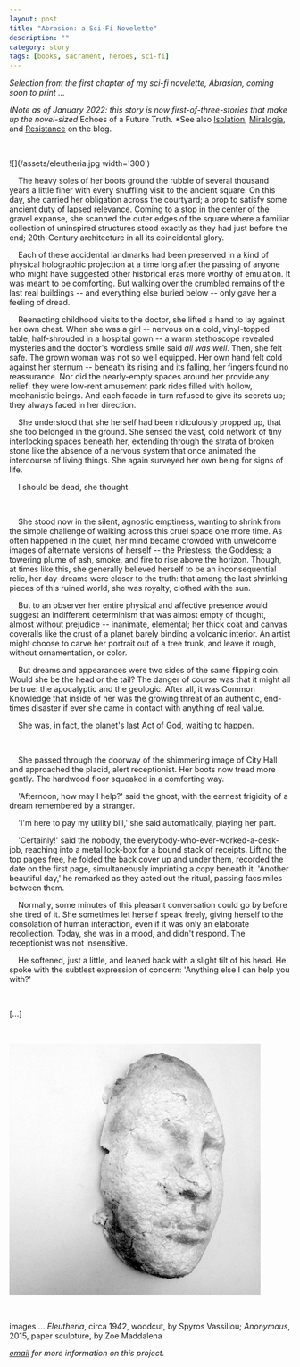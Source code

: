```yaml
---
layout: post
title: "Abrasion: a Sci-Fi Novelette"
description: ""
category: story
tags: [books, sacrament, heroes, sci-fi]
---
```


*Selection from the first chapter of my sci-fi novelette, Abrasion, coming soon to print ...*

*(Note as of January 2022: this story is now first-of-three-stories that make up the novel-sized* Echoes of a Future Truth. *See also [Isolation](http://www.imby.net/20190811/isolation), [Miralogia](http://www.imby.net/20190811/mirologia), and [Resistance](http://www.imby.net/20220108/resistance) on the blog. 

<p>&nbsp;</p>

![](/assets/eleutheria.jpg width='300')

 &nbsp; &nbsp; The heavy soles of her boots ground the rubble of several thousand years a little finer with every shuffling visit to the ancient square. On this day, she carried her obligation across the courtyard; a prop to satisfy some ancient duty of lapsed relevance. Coming to a stop in the center of the gravel expanse, she scanned the outer edges of the square where a familiar collection of uninspired structures stood exactly as they had just before the end; 20th-Century architecture in all its coincidental glory. 
 
 &nbsp; &nbsp; Each of these accidental landmarks had been preserved in a kind of physical holographic projection at a time long after the passing of anyone who might have suggested other historical eras more worthy of emulation. It was meant to be comforting. But walking over the crumbled remains of the last real buildings -- and everything else buried below -- only gave her a feeling of dread. 
 
 &nbsp; &nbsp; Reenacting childhood visits to the doctor, she lifted a hand to lay against her own chest. When she was a girl -- nervous on a cold, vinyl-topped table, half-shrouded in a hospital gown -- a warm stethoscope revealed mysteries and the doctor's wordless smile said *all was well*. Then, she felt safe. The grown woman was not so well equipped. Her own hand felt cold against her sternum -- beneath its rising and its falling, her fingers found no reassurance. Nor did the nearly-empty spaces around her provide any relief: they were low-rent amusement park rides filled with hollow, mechanistic beings. And each facade in turn refused to give its secrets up; they always faced in her direction. 
 
 &nbsp; &nbsp; She understood that she herself had been ridiculously propped up, that she too belonged in the ground. She sensed the vast, cold network of tiny interlocking spaces beneath her, extending through the strata of broken stone like the absence of a nervous system that once animated the intercourse of living things. She again surveyed her own being for signs of life. 
 
 &nbsp; &nbsp; I should be dead, she thought. 
 
 &nbsp; &nbsp; 
 
 &nbsp; &nbsp; She stood now in the silent, agnostic emptiness, wanting to shrink from the simple challenge of walking across this cruel space one more time. As often happened in the quiet, her mind became crowded with unwelcome images of alternate versions of herself -- the Priestess; the Goddess; a towering plume of ash, smoke, and fire to rise above the horizon. Though, at times like this, she generally believed herself to be an inconsequential relic, her day-dreams were closer to the truth: that among the last shrinking pieces of this ruined world, she was royalty, clothed with the sun. 
 
 &nbsp; &nbsp; But to an observer her entire physical and affective presence would suggest an indifferent determinism that was almost empty of thought, almost without prejudice -- inanimate, elemental; her thick coat and canvas coveralls like the crust of a planet barely binding a volcanic interior. An artist might choose to carve her portrait out of a tree trunk, and leave it rough, without ornamentation, or color. 
 
 &nbsp; &nbsp; But dreams and appearances were two sides of the same flipping coin. Would she be the head or the tail? The danger of course was that it might all be true: the apocalyptic and the geologic. After all, it was Common Knowledge that inside of her was the growing threat of an authentic, end-times disaster if ever she came in contact with anything of real value. 
 
 &nbsp; &nbsp; She was, in fact, the planet's last Act of God, waiting to happen. 
 
 &nbsp; &nbsp; 
 
 &nbsp; &nbsp; She passed through the doorway of the shimmering image of City Hall and approached the placid, alert receptionist. Her boots now tread more gently. The hardwood floor squeaked in a comforting way.
 
 &nbsp; &nbsp; 'Afternoon, how may I help?' said the ghost, with the earnest frigidity of a dream remembered by a stranger. 
 
 &nbsp; &nbsp; 'I'm here to pay my utility bill,' she said automatically, playing her part.
 
 &nbsp; &nbsp; 'Certainly!' said the nobody, the everybody-who-ever-worked-a-desk-job, reaching into a metal lock-box for a bound stack of receipts. Lifting the top pages free, he folded the back cover up and under them, recorded the date on the first page, simultaneously imprinting a copy beneath it. 'Another beautiful day,' he remarked as they acted out the ritual, passing facsimiles between them. 
 
 &nbsp; &nbsp; Normally, some minutes of this pleasant conversation could go by before she tired of it. She sometimes let herself speak freely, giving herself to the consolation of human interaction, even if it was only an elaborate recollection. Today, she was in a mood, and didn't respond. The receptionist was not insensitive. 
 
 &nbsp; &nbsp; He softened, just a little, and leaned back with a slight tilt of his head. He spoke with the subtlest expression of concern: 'Anything else I can help you with?'<p>&nbsp;</p>

[...]

<p>&nbsp;</p>

![](/assets/anonymous-abrasion.jpg) 
<p>&nbsp;</p>

images ... *Eleutheria*, circa 1942, woodcut, by Spyros Vassiliou; *Anonymous*, 2015, paper sculpture, by Zoe Maddalena

*[email](mailto:dpmaddalena@gmail.com?subject=abrasion) for more information on this project.*
